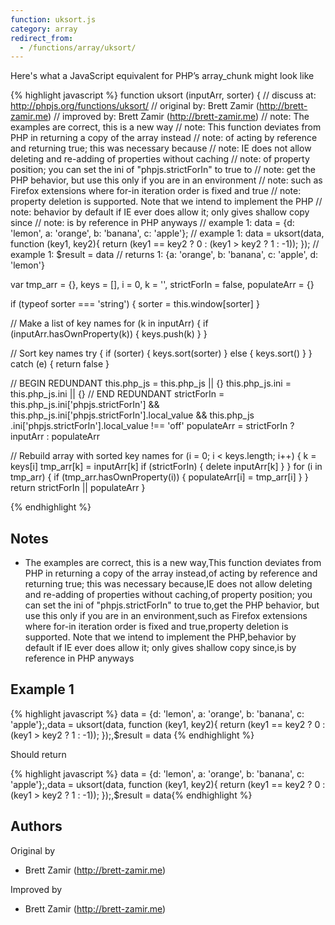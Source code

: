 ```yaml
---
function: uksort.js
category: array
redirect_from:
  - /functions/array/uksort/
---
```


<!-- WARNING! This file is auto generated by `npm run web:inject`, do not edit by hand -->

Here's what a JavaScript equivalent for PHP’s array_chunk might look like

{% highlight javascript %}
function uksort (inputArr, sorter) {
  //  discuss at: http://phpjs.org/functions/uksort/
  // original by: Brett Zamir (http://brett-zamir.me)
  // improved by: Brett Zamir (http://brett-zamir.me)
  //        note: The examples are correct, this is a new way
  //        note: This function deviates from PHP in returning a copy of the array instead
  //        note: of acting by reference and returning true; this was necessary because
  //        note: IE does not allow deleting and re-adding of properties without caching
  //        note: of property position; you can set the ini of "phpjs.strictForIn" to true to
  //        note: get the PHP behavior, but use this only if you are in an environment
  //        note: such as Firefox extensions where for-in iteration order is fixed and true
  //        note: property deletion is supported. Note that we intend to implement the PHP
  //        note: behavior by default if IE ever does allow it; only gives shallow copy since
  //        note: is by reference in PHP anyways
  //   example 1: data = {d: 'lemon', a: 'orange', b: 'banana', c: 'apple'};
  //   example 1: data = uksort(data, function (key1, key2){ return (key1 == key2 ? 0 : (key1 > key2 ? 1 : -1)); });
  //   example 1: $result = data
  //   returns 1: {a: 'orange', b: 'banana', c: 'apple', d: 'lemon'}

  var tmp_arr = {},
    keys = [],
    i = 0,
    k = '',
    strictForIn = false,
    populateArr = {}

  if (typeof sorter === 'string') {
    sorter = this.window[sorter]
  }

  // Make a list of key names
  for (k in inputArr) {
    if (inputArr.hasOwnProperty(k)) {
      keys.push(k)
    }
  }

  // Sort key names
  try {
    if (sorter) {
      keys.sort(sorter)
    } else {
      keys.sort()
    }
  } catch (e) {
    return false
  }

  // BEGIN REDUNDANT
  this.php_js = this.php_js || {}
  this.php_js.ini = this.php_js.ini || {}
  // END REDUNDANT
  strictForIn = this.php_js.ini['phpjs.strictForIn'] && this.php_js.ini['phpjs.strictForIn'].local_value && this.php_js
    .ini['phpjs.strictForIn'].local_value !== 'off'
  populateArr = strictForIn ? inputArr : populateArr

  // Rebuild array with sorted key names
  for (i = 0; i < keys.length; i++) {
    k = keys[i]
    tmp_arr[k] = inputArr[k]
    if (strictForIn) {
      delete inputArr[k]
    }
  }
  for (i in tmp_arr) {
    if (tmp_arr.hasOwnProperty(i)) {
      populateArr[i] = tmp_arr[i]
    }
  }
  return strictForIn || populateArr
}

{% endhighlight %}

## Notes
- The examples are correct, this is a new way,This function deviates from PHP in returning a copy of the array instead,of acting by reference and returning true; this was necessary because,IE does not allow deleting and re-adding of properties without caching,of property position; you can set the ini of "phpjs.strictForIn" to true to,get the PHP behavior, but use this only if you are in an environment,such as Firefox extensions where for-in iteration order is fixed and true,property deletion is supported. Note that we intend to implement the PHP,behavior by default if IE ever does allow it; only gives shallow copy since,is by reference in PHP anyways

## Example 1

{% highlight javascript %}
data = {d: 'lemon', a: 'orange', b: 'banana', c: 'apple'};,data = uksort(data, function (key1, key2){ return (key1 == key2 ? 0 : (key1 > key2 ? 1 : -1)); });,$result = data
{% endhighlight %}

Should return

{% highlight javascript %}
data = {d: 'lemon', a: 'orange', b: 'banana', c: 'apple'};,data = uksort(data, function (key1, key2){ return (key1 == key2 ? 0 : (key1 > key2 ? 1 : -1)); });,$result = data{% endhighlight %}


## Authors


Original by

- Brett Zamir (http://brett-zamir.me)


Improved by

- Brett Zamir (http://brett-zamir.me)

